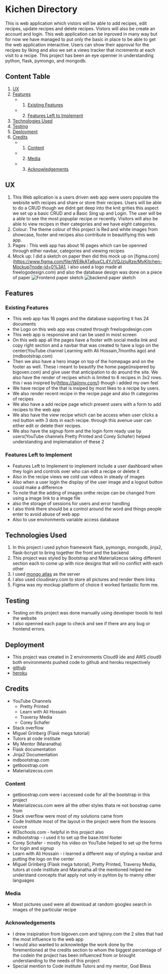 # Kichen Directory
This is web application which vistors will be able to add recipes, edit recipes, update recipes and delete recipes. Vistors will also be create an account and login.
This web application can be inproved in many way but for now we have managed to put only the basic in place to be able to get the web application interactive. Users
can show their approval for the recipes by liking and also we set a views tracker that increments at each visit to a recipe. This project has been an eye openner in understanding
python, flask, pymongo, and mongodb. 
## Content Table

1. [UX](#UX)
2. [Features](#Features)
    +   1. [Existing Features](#existing-features)
    +   2. [Features Left to Implement](#features-left-to-implement)
3. [Technologies Used](#technologies-used)
4. [Testing](#testing)
6. [Deployment](#deployment)
7. [Credits](#credits)
    +   1. [Content](#content)
    +   2. [Media](#media)
    +   3. [Acknowledgements](#acknowledgements)


## UX
1. This  Web aplication is a users driven web app were users populate the webisite with recipes and share or store their recipes. Users will be able to do a CRUD though we didnt get deep into the knit grities this aspect we set up a basic CRUD and a Basic Sing up and Login. The user will be a able to see the most popuplar recipe or recently. Visitors will also be able to view recipes in their categories and we have eight categories. 
2. Colour: The theme colour of this project is Red and white images from showcase, footer and recipes also contribute in beautifiying this web app.
3. Pages : This web app has about 16 pages which can be openned through either navbar, categories and viewing recipes
4. Mock up: I did a sketch on paper then did this mock up on [figma.com](https://www.figma.com/file/WE8kATa6uxCL4YJVQJzjuRze/MyKitchen-Mockup?node-id=0%3A1, i also used a logo made  at freelogodesign.com) and also the database design was done on a piece of paper
![Frontend paper sketch](https://res.cloudinary.com/deesjttvu/image/upload/v1562672577/IMG_20190709_114340_amplce.jpg)
![backend paper sketch](https://res.cloudinary.com/deesjttvu/image/upload/v1562672604/IMG_20190518_111112_vmagej.jpg)

## Features

### Existing Features
* This web app has 16 pages and the database supporting it has 24 documents
* the Logo on this web app was created through freelogodesign.com
* This web app is responsive and can be used in most screen
* On this web app all the pages have a footer with social media link and copy right section and a navbar that was created to have a logo on the center(YouTube channel Learning with Ali Hossain,7months ago) and (mdbootstrap.com)
* Then we also have a hero image on top of the homepage and on the footer as well. These i meant to beautify the home page(insipered by bigoven.com) and give user that anticipation to do around the site. We also have the render of recipes which is limited to 6 recipes in 3x2 rows. this i was insipred by(https://tajinny.com/) though i added my own feel
* We have recipe of the that is insiped by most likes to a recipe by users.
* We also render recent recipe in the recipe page and also th categories of recipes
* We also have a add recipe page which present users with a form to add recipes to the web app
* We also have the view recipe which can be access when user clicks a red button with 3 dots in each recipe. through this avenue user can either edit or delete their recipes.
* We also have the signup form and the login form ready use by users(YouTube channels Pretty Printed and Corey Schafer) helped understanding and implematation of these 2

### Features Left to Implement
- Features Left to Implement to implement include a user dashboard when they login and controls over who can edit a recipe or delete it
- Also in the recipe views we cold use videos in steady of images
- Also when a user login the display of the user image  and a logout button could make a difference
- To note that the adding of images onthe recipe can be changed from using a image link to a image file
- also the storage of sessions for users and error handling
- I also think there should be a control around the word and things people enter to avoid abuse of web app
- Also to use environments variable access database


## Technologies Used
1. In this project i used pyhon framework flask, pymongo, mongodb, jinja2, flask-bcrypt to bring together the front and the backend
2. This project was styled by Bootstrap and Materializecss taking different section each to come up with nice designs that will no conflict with each other
3. I used [mongo atlas](mongodb.com) as the server
4. I also used cloudinary.com to store all pictures and render them links
5. Figma was my mockup platform of choice it worked fantastic form me.

## Testing
- Testing on this project was done manually using developer toools to test the website
- I also openned each page to check and see if there are any bug or frontend errors.

## Deployment
- This project was created in 2 environments Cloud9 ide and AWS cloud9 both environments pushed code to github and heroku respectively
- [github](https://github.com/TapiwaDivine/mykitchen)
- [heroku](https://mykitchen07.herokuapp.com/)

## Credits
- YouTube Channels
    - Pretty Printed
    - Learn with Ali Hossain
    - Traversy Media
    - Corey Schafer
- Stack overflow
- Miguel Grinberg (Flask mega tutorial)
- Tutors at code institute
- My Mentor (Maranatha)
- Flask documentation
- Jinja2 Documentation
- mdbootstrap.com
- getboostrap.com
- Materializecss.com

### Content
- getboostrap.com were i accessed code for all the bootstrap in this project
- Materializecss.com were all the other styles thata re not boostrap came from
- Stack overflow were most of my solutions came from
- Code Institute most of the layout in the project were from the lessons source
- W3schools.com - helpful in this project also
- mdbootstrap - i used it to set up the base.html footer
- Corey Schafer - mostly his video on YouTube helped to set up the forms for login and signup
- Learn with Ali Hossain - i learned a different way of styling a navbar and putting the logo on the center
- Miguel Grinberg (Flask mega tutorial), Pretty Printed, Traversy Media, tutors at code institute and  Maranatha all the mentioned helped me understand concepts that apply not only in pyhton by to manny other languages

### Media

- Most pictures used were all download at random googles search in images of the particular recipe

### Acknowledgements
- I drew insipiration from bigoven.com and tajinny.com the 2 sites that had the most influence to the web app
- I would also wanted to acknowledge the work done by the forementioned at the credits section to whom the biggest percentage of the codein the project has been influenced from or brought understanding to the needs of this project
- Special mention to Code institute Tutors and my mentor, God Bless 
